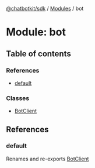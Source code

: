 [@chatbotkit/sdk](../README.md) / [Modules](../modules.md) / bot

# Module: bot

## Table of contents

### References

- [default](bot.md#default)

### Classes

- [BotClient](../classes/bot.BotClient.md)

## References

### default

Renames and re-exports [BotClient](../classes/bot.BotClient.md)
